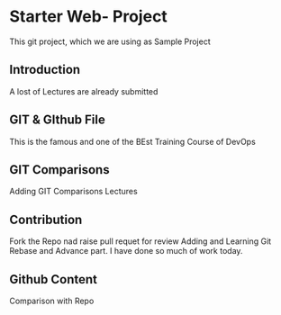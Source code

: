 # Starter Web- Project
This git project, which we are using as Sample Project

## Introduction
A lost of Lectures are already submitted

##  GIT & GIthub File
This is the famous and one of the BEst Training Course of DevOps

## GIT Comparisons
Adding GIT Comparisons Lectures

## Contribution
Fork the Repo nad raise pull requet for review
Adding and Learning Git Rebase and Advance part.
I have done so much of work today.

## Github Content
Comparison with Repo
